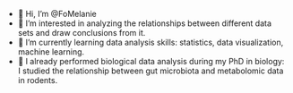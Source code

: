 - 👋 Hi, I’m @FoMelanie
- 👀 I’m interested in analyzing the relationships between different data sets and draw conclusions from it.
- 🌱 I’m currently learning data analysis skills: statistics, data visualization, machine learning.
- 💞️ I already performed biological data analysis during my PhD in biology: I studied the relationship between gut microbiota and metabolomic data in rodents. 

<!---
FoMelanie/FoMelanie is a ✨ special ✨ repository because its `README.md` (this file) appears on your GitHub profile.
You can click the Preview link to take a look at your changes.
--->
